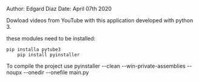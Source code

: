 Author: Edgard Diaz
Date: April  07th  2020

Dowload videos from YouTube with this application developed with python 3.

these modules need to be installed:

    pip installa pytube3
		pip install pyinstaller 

To compile the project use
		pyinstaller  --clean --win-private-assemblies --noupx --onedir --onefile main.py
